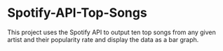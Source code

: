 # Spotify-API-Top-Songs
This project uses the Spotify API to output ten top songs from any given artist and their popularity rate and display the data as a bar graph.
